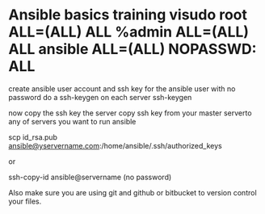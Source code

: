Ansible basics training
visudo
root ALL=(ALL) ALL
%admin  ALL=(ALL) ALL
ansible ALL=(ALL) NOPASSWD: ALL
================================
create ansible user account and ssh key for the ansible user with no password 
do a ssh-keygen on each server
ssh-keygen 

now copy the ssh key the server
copy ssh key from your master serverto any of servers you want to run ansible

scp id_rsa.pub ansible@yservername.com:/home/ansible/.ssh/authorized_keys

or

ssh-copy-id ansible@servername (no password)

Also make sure you are using git and github or bitbucket to version control your files.
